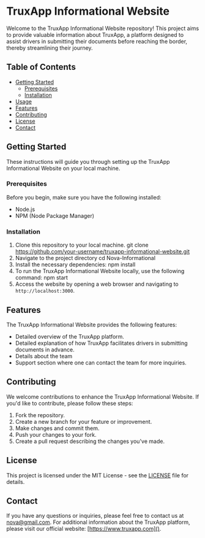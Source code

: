 # TruxApp Informational Website
Welcome to the TruxApp Informational Website repository! This project aims to provide valuable information about TruxApp, a platform designed to assist drivers in submitting their documents before reaching the border, thereby streamlining their journey.
## Table of Contents
- [Getting Started](#getting-started)
  - [Prerequisites](#prerequisites)
  - [Installation](#installation)
- [Usage](#usage)
- [Features](#features)
- [Contributing](#contributing)
- [License](#license)
- [Contact](#contact)
## Getting Started
These instructions will guide you through setting up the TruxApp Informational Website on your local machine.
### Prerequisites
Before you begin, make sure you have the following installed:
- Node.js
- NPM (Node Package Manager)
### Installation
1. Clone this repository to your local machine.
  git clone https://github.com/your-username/truxapp-informational-website.git
2. Navigate to the project directory
   cd Nova-Informational
3. Install the necessary dependencies:
   npm install
4. To run the TruxApp Informational Website locally, use the following command:
    npm start
5.  Access the website by opening a web browser and navigating to `http://localhost:3000`.
## Features
The TruxApp Informational Website provides the following features:
- Detailed overview of the TruxApp platform.
- Detailed explanation of how TruxApp facilitates drivers in submitting documents in advance.
- Details about the team
- Support section where one can contact the team for more inquiries.
## Contributing
We welcome contributions to enhance the TruxApp Informational Website. If you'd like to contribute, please follow these steps:
1. Fork the repository.
2. Create a new branch for your feature or improvement.
3. Make changes and commit them.
4. Push your changes to your fork.
5. Create a pull request describing the changes you've made.
## License
This project is licensed under the MIT License - see the [LICENSE](LICENSE) file for details.
## Contact
If you have any questions or inquiries, please feel free to contact us at nova@gmail.com.
For additional information about the TruxApp platform, please visit our official website: [https://www.truxapp.com]().





